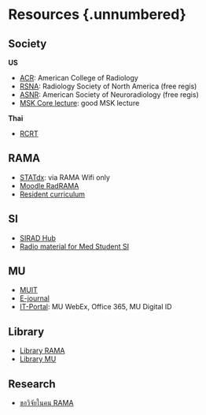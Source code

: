 # Resources {.unnumbered}

## Society

**US**

- [ACR](https://www.acr.org): American College of Radiology
- [RSNA](https://www.rsna.org): Radiology Society of North America (free regis)
- [ASNR](https://www.asnr.org): American Society of Neuroradiology (free regis)
- [MSK Core lecture](https://radiologycorelectures.org/msk/): good MSK lecture

**Thai**

- [RCRT](https://www.rcrt.or.th)


## RAMA

- [STATdx](https://www.rama.mahidol.ac.th/library/th/E_databases/databasess/05262017-1511-th): via RAMA Wifi only
- [Moodle RadRAMA](https://radiology.mahidol.ac.th/moodle/)
- [Resident curriculum](https://www.rama.mahidol.ac.th/radiology/th/content/academix-th)

## SI

- [SIRAD Hub](https://sites.google.com/view/sirad-education/home?authuser=0)
- [Radio material for Med Student SI](https://drive.google.com/drive/folders/0BzwV_ek8RCZWfmtjT3kydE9LZGJlODZQQmpydG9MRGdlWlFWY3NCRU1aRlEyUUktY1RhZFU?resourcekey=0-EIKtGE5o7PaPsIo4z7s-7A&usp=sharing)


## MU

- [MUIT](https://muit.mahidol.ac.th)
- [E-journal](https://login.ejournal.mahidol.ac.th/login)
- [IT-Portal](https://it-portal.mahidol.ac.th): MU WebEx, Office 365, MU Digital ID

## Library

- [Library RAMA](https://www.rama.mahidol.ac.th/library/)
- [Library MU](https://www.li.mahidol.ac.th)

## Research

- [ขอวิจัยในคน RAMA](https://www.rama.mahidol.ac.th/research/ethics/)